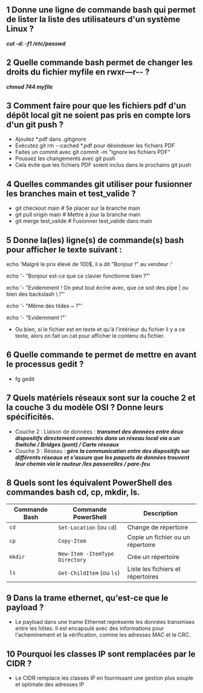 ##  1 Donne une ligne de commande bash qui permet de lister la liste des utilisateurs d'un système Linux ?

  **_cut -d: -f1 /etc/passwd_**

## 2 Quelle commande bash permet de changer les droits du fichier myfile en rwxr—r-- ?

  **_chmod 744 myfile_**

## 3 Comment faire pour que les fichiers pdf d'un dépôt local git ne soient pas pris en compte lors d'un git push ?
  
  - Ajoutez *.pdf dans .gitignore
  - Exécutez git rm --cached *.pdf pour désindexer les fichiers PDF
  - Faites un commit avec git commit -m "Ignore les fichiers PDF"
  - Poussez les changements avec git push
  - Cela évite que les fichiers PDF soient inclus dans le prochains git push
    
 ## 4 Quelles commandes git utiliser pour fusionner les branches main et test_valide ?

 
   - git checkout main           # Se placer sur la branche main
   - git pull origin main         # Mettre à jour la branche main
   - git merge test_valide        # Fusionner test_valide dans main


## 5 Donne la(les) ligne(s) de commande(s) bash pour afficher le texte suivant :

echo 'Malgré le prix élevé de 100$, il a dit "Bonjour !" au vendeur :'

echo '- "Bonjour est-ce que ce clavier fonctionne bien ?"'

echo '- "Evidemment ! On peut tout écrire avec, que ce soit des pipe | ou bien des backslash \\ !"'

echo '- "Même des tildes ~ ?"'

echo '- "Evidemment !"'

- Ou bien, si le fichier est en texte et qu'à l'intérieur du fichier il y a ce texte, alors on fait un cat pour afficher le contenu du fichier.



## 6 Quelle commande te permet de mettre en avant le processus gedit ?

- fg gedit

## 7 Quels matériels réseaux sont sur la couche 2 et la couche 3 du modèle OSI ? Donne leurs spécificités.

- Couche 2 : Liaison de données : **_transmet des données entre deux dispositifs directement connectés dans un réseau local via a un Switche / Bridges (pont) / Carte réseaux_**
- Couche 3 : Réseau : **_gère la communication entre des dispositifs sur différents réseaux et s'assure que les paquets de données trouvent leur chemin via le routeur /les passerelles / pare-feu_**

## 8 Quels sont les équivalent PowerShell des commandes bash cd, cp, mkdir, ls.

| Commande Bash  | Commande PowerShell       | Description                                      |
|----------------|---------------------------|--------------------------------------------------|
| `cd`           | `Set-Location` (ou `cd`)   | Change de répertoire                             |
| `cp`           | `Copy-Item`                | Copie un fichier ou un répertoire                |
| `mkdir`        | `New-Item -ItemType Directory` | Crée un répertoire                              |
| `ls`           | `Get-ChildItem` (ou `ls`)  | Liste les fichiers et répertoires                |


## 9 Dans la trame ethernet, qu'est-ce que le payload ?
- Le payload dans une trame Ethernet représente les données transmises entre les hôtes. Il est encapsulé avec des informations pour l'acheminement et la vérification, comme les adresses MAC et le CRC.

## 10 Pourquoi les classes IP sont remplacées par le CIDR ?
- Le CIDR remplace les classes IP en fournissant une gestion plus souple et optimale des adresses IP
